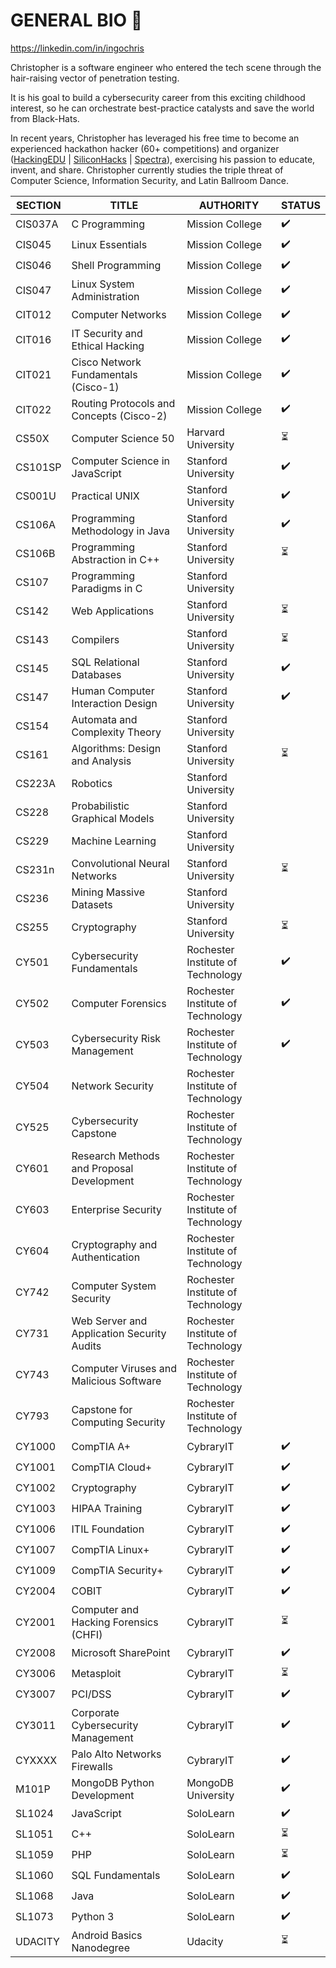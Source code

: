 # GENERAL BIO 🖖 
https://linkedin.com/in/ingochris

Christopher is a software engineer who entered the tech scene through the hair-raising vector of penetration testing. 

It is his goal to build a cybersecurity career from this exciting childhood interest, so he can orchestrate best-practice catalysts and save the world from Black-Hats. 

In recent years, Christopher has leveraged his free time to become an experienced hackathon hacker (60+ competitions) and organizer ([HackingEDU](http://hackingedu.github.io) | [SiliconHacks](http://siliconhacks.com) | [Spectra](http://sospectra.com)), exercising his passion to educate, invent, and share. Christopher currently studies the triple threat of Computer Science, Information Security, and Latin Ballroom Dance.


|  SECTION  | TITLE  | AUTHORITY  | STATUS |
|---|---|---|---|
|  CIS037A | C Programming  | Mission College | ✔️ |
|  CIS045 | Linux Essentials  | Mission College | ✔️ |
|  CIS046 | Shell Programming  | Mission College | ✔️ |
|  CIS047 | Linux System Administration  | Mission College | ✔️ |
|  CIT012 | Computer Networks  | Mission College | ✔️ |
|  CIT016 | IT Security and Ethical Hacking  | Mission College | ✔️ |
|  CIT021 | Cisco Network Fundamentals (Cisco-1)  | Mission College | ✔️ |
|  CIT022 | Routing Protocols and Concepts (Cisco-2)  | Mission College | ✔️ |
|  CS50X | Computer Science 50  | Harvard University | ⏳ |
|  CS101SP | Computer Science in JavaScript  | Stanford University | ✔️ |
|  CS001U | Practical UNIX  | Stanford University | ✔️ |
|  CS106A | Programming Methodology in Java  | Stanford University | ✔️ |
|  CS106B | Programming Abstraction in C++  | Stanford University | ⏳ |
|  CS107 | Programming Paradigms in C | Stanford University |  |
|  CS142 | Web Applications  | Stanford University | ⏳ |
|  CS143 | Compilers  | Stanford University | ⏳ |
|  CS145 | SQL Relational Databases  | Stanford University | ✔️ |
|  CS147 | Human Computer Interaction Design  | Stanford University | ✔️ |
|  CS154 | Automata and Complexity Theory  | Stanford University |  |
|  CS161 | Algorithms: Design and Analysis | Stanford University | ⏳ |
|  CS223A | Robotics | Stanford University |  |
|  CS228 | Probabilistic Graphical Models | Stanford University |  |
|  CS229 | Machine Learning | Stanford University |  |
|  CS231n | Convolutional Neural Networks | Stanford University | ⏳ |
|  CS236 | Mining Massive Datasets | Stanford University |  |
|  CS255 | Cryptography | Stanford University | ⏳ |
|  CY501 | Cybersecurity Fundamentals | Rochester Institute of Technology | ✔️ |
|  CY502 | Computer Forensics | Rochester Institute of Technology | ✔️ |
|  CY503 | Cybersecurity Risk Management | Rochester Institute of Technology | ✔️ |
|  CY504 | Network Security | Rochester Institute of Technology |  |
|  CY525 | Cybersecurity Capstone | Rochester Institute of Technology |  |
|  CY601 | Research Methods and Proposal Development | Rochester Institute of Technology |  |
|  CY603 | Enterprise Security | Rochester Institute of Technology |  |
|  CY604 | Cryptography and Authentication | Rochester Institute of Technology |  |
|  CY742 | Computer System Security | Rochester Institute of Technology |  |
|  CY731 | Web Server and Application Security Audits | Rochester Institute of Technology |  |
|  CY743 | Computer Viruses and Malicious Software | Rochester Institute of Technology |  |
|  CY793 | Capstone for Computing Security | Rochester Institute of Technology |  |
|  CY1000 | CompTIA A+  | CybraryIT | ✔️ |
|  CY1001 | CompTIA Cloud+  | CybraryIT | ✔️ |
|  CY1002 | Cryptography  | CybraryIT | ✔️ |
|  CY1003  | HIPAA Training  | CybraryIT | ✔️ |
|  CY1006 | ITIL Foundation  | CybraryIT | ✔️ |
|  CY1007  | CompTIA Linux+  | CybraryIT | ✔️ |
|  CY1009  | CompTIA Security+  | CybraryIT | ✔️ |
|  CY2004  | COBIT  | CybraryIT  | ✔️ |
|  CY2001  | Computer and Hacking Forensics (CHFI)  | CybraryIT  | ⏳ |
|  CY2008  | Microsoft SharePoint  | CybraryIT | ✔️ |
|  CY3006 | Metasploit | CybraryIT  | ⏳ |
|  CY3007 | PCI/DSS | CybraryIT  | ✔️ |
|  CY3011 | Corporate Cybersecurity Management | CybraryIT  | ✔️ |
|  CYXXXX | Palo Alto Networks Firewalls | CybraryIT  | ✔️ |
|  M101P | MongoDB Python Development  | MongoDB University | ✔️ |
|  SL1024 | JavaScript | SoloLearn  | ✔️ |
|  SL1051 | C++ | SoloLearn  | ⏳ |
|  SL1059 | PHP | SoloLearn  | ⏳ |
|  SL1060 | SQL Fundamentals | SoloLearn  | ✔️ |
|  SL1068 | Java | SoloLearn  | ✔️ |
|  SL1073 | Python 3 | SoloLearn  | ✔️ |
|  UDACITY | Android Basics Nanodegree | Udacity  | ⏳ |
